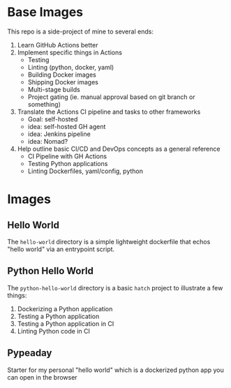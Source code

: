 # Base Images

This repo is a side-project of mine to several ends:

1. Learn GitHub Actions better
2. Implement specific things in Actions
    * Testing
    * Linting (python, docker, yaml)
    * Building Docker images
    * Shipping Docker images
    * Multi-stage builds
    * Project gating (ie. manual approval based on git branch or something)
3. Translate the Actions CI pipeline and tasks to other frameworks
    * Goal: self-hosted
    * idea: self-hosted GH agent
    * idea: Jenkins pipeline
    * idea: Nomad?
4. Help outline basic CI/CD and DevOps concepts as a general reference
    * CI Pipeline with GH Actions
    * Testing Python applications
    * Linting Dockerfiles, yaml/config, python

# Images

## Hello World

The `hello-world` directory is a simple lightweight dockerfile that echos "hello world" via an entrypoint script.

## Python Hello World

The `python-hello-world` directory is a basic `hatch` project to illustrate a few things:

1. Dockerizing a Python application
2. Testing a Python application
3. Testing a Python application in CI
4. Linting Python code in CI

## Pypeaday

Starter for my personal "hello world" which is a dockerized python app you can open in the browser
